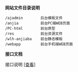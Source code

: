 <b>网站文件目录说明</b>

    /ajadmin        后台模板文件
    /anjia          前台PC端WEB页面
    /PC-html        前台原型
    /res            前台资源文件
    /wlh-anjiaba    前台静态模板
    /webapp         前台手机端WEB页面

<b>接口文档</b>

接口说明  [[查看]](https://github.com/chxy020/fenqi/wiki/%E6%8E%A5%E5%8F%A3%E6%96%87%E6%A1%A3)
